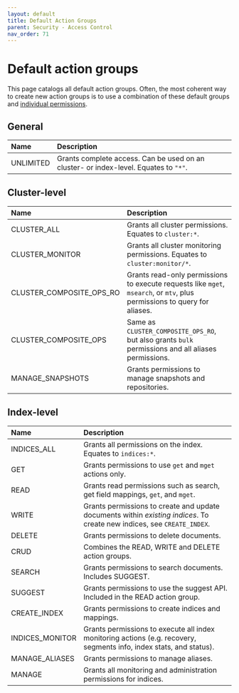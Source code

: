 ```yaml
---
layout: default
title: Default Action Groups
parent: Security - Access Control
nav_order: 71
---
```


# Default action groups

This page catalogs all default action groups. Often, the most coherent way to create new action groups is to use a combination of these default groups and [individual permissions](../permissions).


## General

Name | Description
:--- | :---
UNLIMITED | Grants complete access. Can be used on an cluster- or index-level. Equates to `"*"`.


## Cluster-level

Name | Description
:---| :---
CLUSTER_ALL | Grants all cluster permissions. Equates to `cluster:*`.
CLUSTER_MONITOR | Grants all cluster monitoring permissions. Equates to `cluster:monitor/*`.
CLUSTER_COMPOSITE_OPS_RO | Grants read-only permissions to execute requests like `mget`, `msearch`, or `mtv`, plus permissions to query for aliases.
CLUSTER_COMPOSITE_OPS | Same as `CLUSTER_COMPOSITE_OPS_RO`, but also grants `bulk` permissions and all aliases permissions.
MANAGE_SNAPSHOTS | Grants permissions to manage snapshots and repositories.


## Index-level

Name | Description
:--- | :---
INDICES_ALL | Grants all permissions on the index. Equates to `indices:*`.
GET | Grants permissions to use `get` and `mget` actions only.
READ | Grants read permissions such as search, get field mappings, `get`, and `mget`.
WRITE | Grants permissions to create and update documents within *existing indices*. To create new indices, see `CREATE_INDEX`.
DELETE | Grants permissions to delete documents.
CRUD | Combines the READ, WRITE and DELETE action groups.
SEARCH | Grants permissions to search documents. Includes SUGGEST.
SUGGEST | Grants permissions to use the suggest API. Included in the READ action group.
CREATE_INDEX | Grants permissions to create indices and mappings.
INDICES_MONITOR | Grants permissions to execute all index monitoring actions (e.g. recovery, segments info, index stats, and status).
MANAGE_ALIASES | Grants permissions to manage aliases.
MANAGE | Grants all monitoring and administration permissions for indices.
